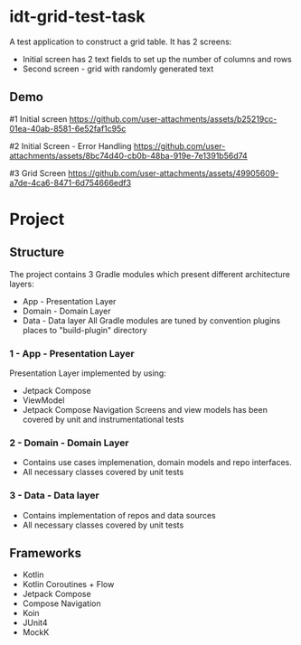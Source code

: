 # idt-grid-test-task
A test application to construct a grid table. It has 2 screens:
- Initial screen has 2 text fields to set up the number of columns and rows
- Second screen - grid with randomly generated text

## Demo
#1 Initial screen https://github.com/user-attachments/assets/b25219cc-01ea-40ab-8581-6e52faf1c95c

#2 Initial Screen - Error Handling https://github.com/user-attachments/assets/8bc74d40-cb0b-48ba-919e-7e1391b56d74

#3 Grid Screen https://github.com/user-attachments/assets/49905609-a7de-4ca6-8471-6d754666edf3

# Project

## Structure
The project contains 3 Gradle modules which present different architecture layers:
- App - Presentation Layer
- Domain - Domain Layer
- Data - Data layer
All Gradle modules are tuned by convention plugins places to "build-plugin" directory

### 1 - App - Presentation Layer
Presentation Layer implemented by using:
- Jetpack Compose
- ViewModel
- Jetpack Compose Navigation
Screens and view models has been covered by unit and instrumentational tests

### 2 - Domain - Domain Layer
- Contains use cases implemenation, domain models and repo interfaces.
- All necessary classes covered by unit tests

### 3 - Data - Data layer
- Contains implementation of repos and data sources
- All necessary classes covered by unit tests

## Frameworks
- Kotlin
- Kotlin Coroutines + Flow
- Jetpack Compose
- Compose Navigation
- Koin
- JUnit4
- MockK
